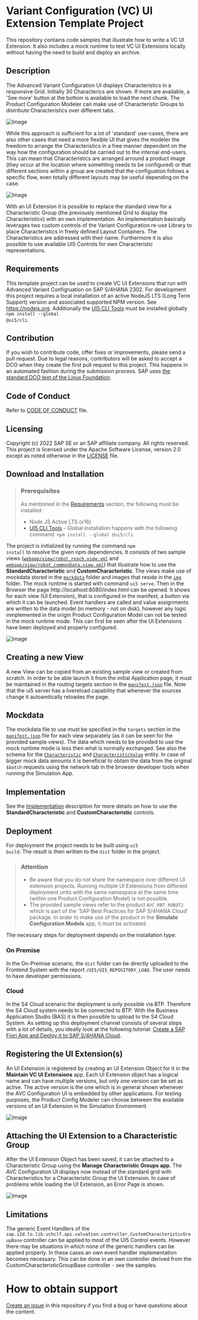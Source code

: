 # Variant Configuration (VC) UI Extension Template Project

This repository contains code samples that illustrate how to write a VC UI Extension. It also includes a mock runtime to test VC UI Extensions locally without having the need to build and deploy an archive.

## Description

The Advanced Variant Configuration UI displays Characteristics in a responsive Grid. Initially 30 Characterics are shown. If more are available, a 'See more' button at the bottom is available to load the next chunk. The Product Configuration Modeler can make use of Characteristic Groups to distribute Characteristics over different tabs.

![Image](./doc/images/valuation_std.png)

While this approach is sufficient for a lot of 'standard' use-cases, there are also other cases that need a more flexible UI that gives the modeler the freedom to arrange the Characteristics in a free manner dependent on the way how the configuration should be carried out to the internal end-users. This can mean that Characteristics are arranged arround a product image (they occur at the location where somehting needs to be configured) or that different sections within a group are created that the configuation follows a specific flow, even totally different layouts may be useful depending on the case.

![Image](./doc/images/valuation_with_ui_extension.png)

With an UI Extension it is possible to replace the standard view for a Characteristic Group (the previously mentioned Grid to display the Characteristics) with an own implementation. An implementation basically leverages two custom controls of the Variant Configuration re-use Library to place Characteristics in freely defined Layout Containers. The Characteristics are addressed with their name. Furthermore it is also possible to use available UI5 Controls for own Characteristic representations.

## Requirements

This template project can be used to create VC UI Extensions that run with Advanced Variant Configruation on SAP S/4HANA 2302. For development this project requires a local installation of an active NodeJS LTS (Long Term Support) version and associated supported NPM version. See https://nodejs.org. Additionally the [UI5 CLI Tools](https://sap.github.io/ui5-tooling/pages/CLI/) must be installed globally <code>npm install --global @ui5/cli</code>.

## Contribution

If you wish to contribute code, offer fixes or improvements, please send a pull request. Due to legal reasons, contributors will be asked to accept a DCO when they create the first pull request to this project. This happens in an automated fashion during the submission process. SAP uses [the standard DCO text of the Linux Foundation](https://developercertificate.org/).

## Code of Conduct

Refer to [CODE OF CONDUCT](./CODE_OF_CONDUCT.md) file.

## Licensing

Copyright (c) 2022 SAP SE or an SAP affiliate company. All rights reserved. This project is licensed under the Apache Software License, version 2.0 except as noted otherwise in the [LICENSE](./LICENSE) file.

## Download and Installation

> ### Prerequisites
> As mentioned in the [Requirements](/README.md#requirements) section, the following must be installed:
> - Node JS Active LTS (v16)
> - [UI5 CLI Tools](https://sap.github.io/ui5-tooling/pages/CLI/) - Global installation happens with the following command: <code>npm install --global @ui5/cli</code>

The project is initialized by running the command <code>npm install</code> to resolve the given npm dependencies. It consists of two sample views ([<code>webapp/view/robot_reach.view.xml</code>](./webapp/view/robot_reach.view.xml) and [<code>webapp/view/robot_commonData.view.xml</code>](./webapp/view/robot_commonData.view.xml)) that illustrate how to use the **StandardCharacteristic** and **CustomCharacteristic**. The views make use of mockdata stored in the [<code>mockdata</code>](./webapp/mockdata/) folder and images that reside in the [<code>img</code>](./webapp/img/) folder. The mock runtime is started with command <code>ui5 serve</code>. Then in the Browser the page http://localhost:8080/index.html can be opened. It shows for each view (UI Extension), that is configured in the manifest, a button via which it can be launched. Event handlers are called and value assignments are written to the data model (in memory - not on disk), however any logic inmplemented in the origin Product Configuration Model can not be tested in the mock runtime mode. This can first be seen after the UI Extensions have been deployed and properly configured.

![Image](./doc/images/mock_runtime.png)

## Creating a new View

A new View can be copied from an existing sample view or created from scratch. In order to be able launch it from the initial Application page, it must be maintained in the routing targets section in the [<code>manifest.json</code>](./webapp/manifest.json) file. Note that the ui5 server has a livereload capability that whenever the sources change it autoamtically reloades the page.

## Mockdata

The mockdata file to use must be specified in the <code>targets</code> section in the [<code>manifest.json</code>](./webapp/manifest.json) file for each view separately (as it can be seen for the provided sample views). The data which needs to be provided to use the mock runtime mode is less then what is normally exchanged. See also the schema for the [<code>Characteristic</code>](./doc/odata_schema/Characteristic_schema.xml) and [<code>CharacteristicValue</code>](./doc/odata_schema/CharacteristicValue_schema.xml) entity. In case of bigger mock data amounts it is beneficial to obtain the data from the original <code>$batch</code> requests using the network tab in the browser developer tools when running the Simulation App.

## Implementation

See the [Implementation](./doc/IMPLEMENTATION.md) description for more details on how to use the **StandardCharacteristic** and **CustomCharacteristic** controls.

## Deployment

For deployment the project needs to be built using <code>ui5 build</code>. The result is then written to the <code>dist</code> folder in the project. 
> ### Attention
> - Be aware that you do not share the namespace over different UI extension projects. Running multiple UI Extensions from different deployment units with the same namespace at the same time (within one Product Configuration Model) is not possible.
> - The provided sample views refer to the product <code>AVC_RBT_ROBOT2</code> which is part of the 'SAP Best Practices for SAP S/4HANA Cloud' package. In order to make use of the product in the **Simulate Configuration Models** app, it must be activated.

The necessary steps for deployment depends on the installation type:

### On Premise

In the On-Premise scenario, the <code>dist</code> folder can be directly uploaded to the Frontend System with the report <code>/UI5/UI5_REPOSITORY_LOAD</code>. The user needs to have developer permissions.

### Cloud

In the S4 Cloud scenario the deployment is only possible via BTP. Therefore the S4 Cloud system needs to be connected to BTP. With the Business Application Studio (BAS) it is then possible to upload to the S4 Cloud System. As setting up this deployment channel consists of several steps with a lot of details, you ideally look at the following tutorial: [Create a SAP Fiori App and Deploy it to SAP S/4HANA Cloud](https://developers.sap.com/group.abap-custom-ui-s4hana-cloud.html).

## Registering the UI Extension(s) 

An UI Extension is registered by creating an UI Extension Object for it in the **Maintain VC UI Extensions** app. Each UI Extension object has a logical name and can have multiple versions, but only one version can be set as active. The active version is the one which is in general shown whenever the AVC Configuration UI is embedded by other applications. For testing purposes, the Product Config Modeler can choose between the available versions of an UI Extension in the Simulation Environment.

![Image](./doc/images/manage_vc_ui_extension.png)

## Attaching the UI Extension to a Characteristic Group

After the UI Extension Object has been saved, it can be attached to a Characteristic Group using the **Manage Characteristic Groups app**. The AVC Configuration UI displays now instead of the standard grid with Characteristics for a Characteristic Group the UI Extension. In case of problems while loading the UI Extension, an Error Page is shown.

![Image](./doc/images/manage_characteristic_groups.png)

## Limitations

The generic Event Handlers of the <code>sap.i2d.lo.lib.vchclf.api.valuation.controller.CustomCharacteristicGroupBase</code> controller can be applied to most of the UI5 Control events. However there may be situations in which none of the generic handlers can be applied properly. In these cases an own event handler implementation becomes necessary. This can be done in an own controller derived from the CustomCharacteristicGroupBase controller - see the samples.

# How to obtain support
[Create an issue](https://github.com/SAP-samples/s4hana-avc-ui-extension-template/issues) in this repository if you find a bug or have questions about the content.

